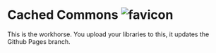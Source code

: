 # Cached Commons <img src="http://cachedcommons.org/images/cached-commons-favicon.png" alt="favicon"/>

This is the workhorse.  You upload your libraries to this, it updates the Github Pages branch.